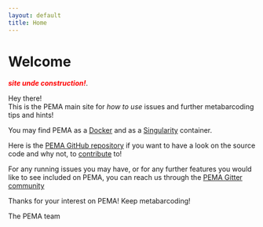 ```yaml
---
layout: default
title: Home
---
```


# Welcome



<span style="color:red">***site unde construction!***</span>.



<p class="message">
  Hey there! <br>
  This is the PEMA main site for <i>how to use</i> issues and further metabarcoding tips and hints!
</p>




You may find PEMA as a [Docker](https://hub.docker.com/r/hariszaf/pema) and as a [Singularity](https://singularity-hub.org/collections/2295) container.

Here is the [PEMA GitHub repository](https://github.com/hariszaf/pema) if you want to have a look on the source code and why not, to [contribute](https://github.com/hariszaf/pema/blob/master/CONTRIBUTING.md) to!

For any running issues you may have, or for any further features you would like to see included on PEMA, you can reach us through the [PEMA Gitter community](https://gitter.im/pema-helpdesk/community#)

Thanks for your interest on PEMA!
Keep metabarcoding!

The PEMA team

